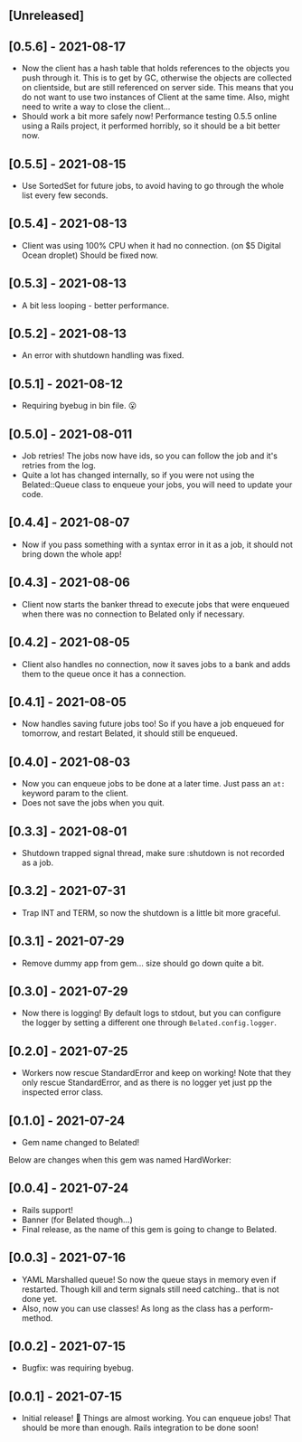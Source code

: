 ## [Unreleased]


## [0.5.6] - 2021-08-17

- Now the client has a hash table that holds references to the objects you push through it. This is to get by GC, otherwise the objects are collected on clientside, but are still referenced on server side. This means that you do not want to use two instances of Client at the same time. Also, might need to write a way to close the client...
- Should work a bit more safely now! Performance testing 0.5.5 online using a Rails project, it performed horribly, so it should be a bit better now. 
## [0.5.5] - 2021-08-15

- Use SortedSet for future jobs, to avoid having to go through the whole list every few seconds. 


## [0.5.4] - 2021-08-13

- Client was using 100% CPU when it had no connection. (on $5 Digital Ocean droplet) Should be fixed now. 

## [0.5.3] - 2021-08-13

- A bit less looping - better performance.
## [0.5.2] - 2021-08-13

- An error with shutdown handling was fixed.

## [0.5.1] - 2021-08-12

- Requiring byebug in bin file. 😮

## [0.5.0] - 2021-08-011

- Job retries! The jobs now have ids, so you can follow the job and it's retries from the log. 
- Quite a lot has changed internally, so if you were not using the Belated::Queue class to enqueue your jobs, you will need to update your code.

## [0.4.4] - 2021-08-07

- Now if you pass something with a syntax error in it as a job, it should not bring down the whole app! 

## [0.4.3] - 2021-08-06

- Client now starts the banker thread to execute jobs that were enqueued when there was no connection to Belated only if necessary. 
## [0.4.2] - 2021-08-05

- Client also handles no connection, now it saves jobs to a bank and adds them to the queue once it has a connection.  
## [0.4.1] - 2021-08-05

- Now handles saving future jobs too! So if you have a job enqueued for tomorrow, and restart Belated, it should still be enqueued. 

## [0.4.0] - 2021-08-03

- Now you can enqueue jobs to be done at a later time. Just pass an `at:` keyword param to the client. 
- Does not save the jobs when you quit. 

## [0.3.3] - 2021-08-01

- Shutdown trapped signal thread, make sure :shutdown is not recorded as a job. 

## [0.3.2] - 2021-07-31

- Trap INT and TERM, so now the shutdown is a little bit more graceful. 

## [0.3.1] - 2021-07-29

- Remove dummy app from gem... size should go down quite a bit. 

## [0.3.0] - 2021-07-29

- Now there is logging! By default logs to stdout, but you can configure the logger by setting a different one through `Belated.config.logger`. 
## [0.2.0] - 2021-07-25

- Workers now rescue StandardError and keep on working! 
Note that they only rescue StandardError, and as there is no logger yet just pp the inspected error class. 

## [0.1.0] - 2021-07-24

- Gem name changed to Belated!

Below are changes when this gem was named HardWorker:

## [0.0.4] - 2021-07-24

- Rails support!
- Banner (for Belated though...)
- Final release, as the name of this gem is going to change to Belated.
## [0.0.3] - 2021-07-16

- YAML Marshalled queue! So now the queue stays in memory even if restarted. Though kill and term signals still need catching.. that is not done yet.
- Also, now you can use classes! As long as the class has a perform-method.

## [0.0.2] - 2021-07-15

- Bugfix: was requiring byebug.

## [0.0.1] - 2021-07-15

- Initial release! :tada:
  Things are almost working. You can enqueue jobs! That should be more than enough.
  Rails integration to be done soon!
